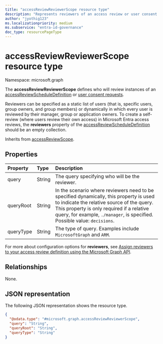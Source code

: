 ```yaml
---
title: "accessReviewReviewerScope resource type"
description: "Represents reviewers of an access review or user consent requests."
author: "jyothig123"
ms.localizationpriority: medium
ms.subservice: "entra-id-governance"
doc_type: resourcePageType
---
```


# accessReviewReviewerScope resource type

Namespace: microsoft.graph

The **accessReviewReviewerScope** defines who will review instances of an [accessReviewScheduleDefinition](accessreviewscheduledefinition.md) or [user consent requests](consentrequests-overview.md). 

Reviewers can be specified as a static list of users (that is, specific users, group owners, and group members) or dynamically in which every user is reviewed by their manager, group or application owners. To create a self-review (where users review their own access) in Microsoft Entra access reviews, the **reviewers** property of the [accessReviewScheduleDefinition](accessreviewscheduledefinition.md) should be an empty collection.

Inherits from [accessReviewScope](../resources/accessreviewscope.md).

## Properties
| Property | Type | Description |
| :-------------------------| :---------- | :---------- |
| query | String | The query specifying who will be the reviewer.|
| queryRoot | String | In the scenario where reviewers need to be specified dynamically, this property is used to indicate the relative source of the query. This property is only required if a relative query, for example, `./manager`, is specified. Possible value: `decisions`. |
| queryType | String | The type of query. Examples include `MicrosoftGraph` and `ARM`. |

For more about configuration options for **reviewers**, see [Assign reviewers to your access review definition using the Microsoft Graph API](/graph/accessreviews-reviewers-concept).

## Relationships
None.

## JSON representation
The following JSON representation shows the resource type.
<!-- {
  "blockType": "resource",
  "@odata.type": "microsoft.graph.accessReviewReviewerScope"
}
-->
``` json
{
  "@odata.type": "#microsoft.graph.accessReviewReviewerScope",
  "query": "String",
  "queryRoot": "String",
  "queryType": "String"
}
```
